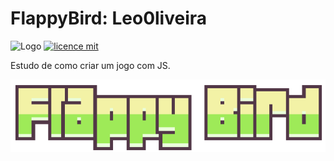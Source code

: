 # FlappyBird: Leo0liveira

![Logo](https://img.shields.io/badge/Leo0liveira-FlappyBird-pink)
[![licence mit](https://img.shields.io/badge/licence-MIT-blue.svg)](https://github.com/afonsopacifer/open-source-boilerplate/blob/master/LICENSE.md)


Estudo de como criar um jogo com JS.

<p align="center">
  <img alt="Logo do projeto" src="./docs/flappy-bird-logo.png" />
</p>
